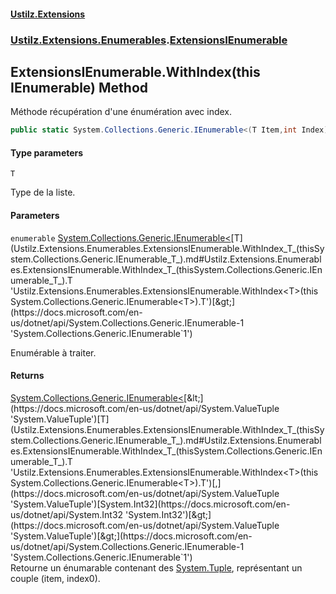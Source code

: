 #### [Ustilz.Extensions](index.md 'index')
### [Ustilz.Extensions.Enumerables](Ustilz.Extensions.Enumerables.md 'Ustilz.Extensions.Enumerables').[ExtensionsIEnumerable](Ustilz.Extensions.Enumerables.ExtensionsIEnumerable.md 'Ustilz.Extensions.Enumerables.ExtensionsIEnumerable')

## ExtensionsIEnumerable.WithIndex<T>(this IEnumerable<T>) Method

Méthode récupération d'une énumération avec index.

```csharp
public static System.Collections.Generic.IEnumerable<(T Item,int Index)> WithIndex<T>(this System.Collections.Generic.IEnumerable<T> enumerable);
```
#### Type parameters

<a name='Ustilz.Extensions.Enumerables.ExtensionsIEnumerable.WithIndex_T_(thisSystem.Collections.Generic.IEnumerable_T_).T'></a>

`T`

Type de la liste.
#### Parameters

<a name='Ustilz.Extensions.Enumerables.ExtensionsIEnumerable.WithIndex_T_(thisSystem.Collections.Generic.IEnumerable_T_).enumerable'></a>

`enumerable` [System.Collections.Generic.IEnumerable&lt;](https://docs.microsoft.com/en-us/dotnet/api/System.Collections.Generic.IEnumerable-1 'System.Collections.Generic.IEnumerable`1')[T](Ustilz.Extensions.Enumerables.ExtensionsIEnumerable.WithIndex_T_(thisSystem.Collections.Generic.IEnumerable_T_).md#Ustilz.Extensions.Enumerables.ExtensionsIEnumerable.WithIndex_T_(thisSystem.Collections.Generic.IEnumerable_T_).T 'Ustilz.Extensions.Enumerables.ExtensionsIEnumerable.WithIndex<T>(this System.Collections.Generic.IEnumerable<T>).T')[&gt;](https://docs.microsoft.com/en-us/dotnet/api/System.Collections.Generic.IEnumerable-1 'System.Collections.Generic.IEnumerable`1')

Enumérable à traiter.

#### Returns
[System.Collections.Generic.IEnumerable&lt;](https://docs.microsoft.com/en-us/dotnet/api/System.Collections.Generic.IEnumerable-1 'System.Collections.Generic.IEnumerable`1')[&lt;](https://docs.microsoft.com/en-us/dotnet/api/System.ValueTuple 'System.ValueTuple')[T](Ustilz.Extensions.Enumerables.ExtensionsIEnumerable.WithIndex_T_(thisSystem.Collections.Generic.IEnumerable_T_).md#Ustilz.Extensions.Enumerables.ExtensionsIEnumerable.WithIndex_T_(thisSystem.Collections.Generic.IEnumerable_T_).T 'Ustilz.Extensions.Enumerables.ExtensionsIEnumerable.WithIndex<T>(this System.Collections.Generic.IEnumerable<T>).T')[,](https://docs.microsoft.com/en-us/dotnet/api/System.ValueTuple 'System.ValueTuple')[System.Int32](https://docs.microsoft.com/en-us/dotnet/api/System.Int32 'System.Int32')[&gt;](https://docs.microsoft.com/en-us/dotnet/api/System.ValueTuple 'System.ValueTuple')[&gt;](https://docs.microsoft.com/en-us/dotnet/api/System.Collections.Generic.IEnumerable-1 'System.Collections.Generic.IEnumerable`1')  
Retourne un énumarable contenant des [System.Tuple](https://docs.microsoft.com/en-us/dotnet/api/System.Tuple 'System.Tuple'), représentant un couple (item, index0).